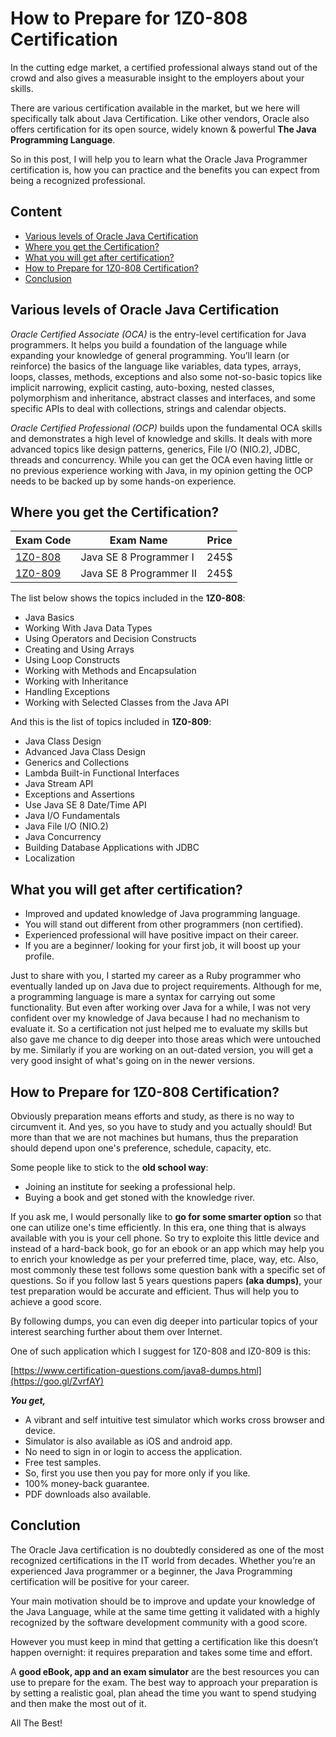 # How to Prepare for 1Z0-808 Certification
In the cutting edge market, a certified professional always stand out of the crowd and also gives a measurable insight to the employers about your skills.

There are various certification available in the market, but we here will specifically talk about Java Certification.
Like other vendors, Oracle also offers certification for its open source, widely known & powerful **The Java Programming Language**.

So in this post, I will help you to learn what the Oracle Java Programmer certification is, how you can practice and the benefits you can expect from being a recognized professional.

## Content
- [Various levels of Oracle Java Certification](https://github.com/vinaypoddar1/advantages-of-java-certification#various-levels-of-oracle-java-certification)
- [Where you get the Certification?](https://github.com/vinaypoddar1/advantages-of-java-certification#where-you-get-the-certification)
- [What you will get after certification?](https://github.com/vinaypoddar1/advantages-of-java-certification#what-you-will-get-after-certification)
- [How to Prepare for 1Z0-808 Certification?](https://github.com/vinaypoddar1/how-to-prepare-for-1Z0-808-certification#how-to-prepare-for-1z0-808-certification-1)
- [Conclusion](https://github.com/vinaypoddar1/advantages-of-java-certification#conclution)

## Various levels of Oracle Java Certification
*Oracle Certified Associate (OCA)* is the entry-level certification for Java programmers. It helps you build a foundation of the language while expanding your knowledge of general programming. You’ll learn (or reinforce) the basics of the language like variables, data types, arrays, loops, classes, methods, exceptions and also some not-so-basic topics like implicit narrowing, explicit casting, auto-boxing, nested classes, polymorphism and inheritance, abstract classes and interfaces, and some specific APIs to deal with collections, strings and calendar objects.

*Oracle Certified Professional (OCP)* builds upon the fundamental OCA skills and demonstrates a high level of knowledge and skills. It deals with more advanced topics like design patterns, generics, File I/O (NIO.2), JDBC, threads and concurrency. While you can get the OCA even having little or no previous experience working with Java, in my opinion getting the OCP needs to be backed up by some hands-on experience.

## Where you get the Certification?
| Exam Code | Exam Name | Price |
| --- | --- | --- |
| [1Z0-808](https://education.oracle.com/product/pexam_1Z0-808) | Java SE 8 Programmer I | 245$ |
| [1Z0-809](https://education.oracle.com/product/pexam_1Z0-809) | Java SE 8 Programmer II | 245$ |

The list below shows the topics included in the __1Z0-808__:

- Java Basics
- Working With Java Data Types
- Using Operators and Decision Constructs
- Creating and Using Arrays
- Using Loop Constructs
- Working with Methods and Encapsulation
- Working with Inheritance
- Handling Exceptions
- Working with Selected Classes from the Java API

And this is the list of topics included in __1Z0-809__:

- Java Class Design
- Advanced Java Class Design
- Generics and Collections
- Lambda Built-in Functional Interfaces
- Java Stream API
- Exceptions and Assertions
- Use Java SE 8 Date/Time API
- Java I/O Fundamentals
- Java File I/O (NIO.2)
- Java Concurrency
- Building Database Applications with JDBC
- Localization

## What you will get after certification?
- Improved and updated knowledge of Java programming language.
- You will stand out different from other programmers (non certified).
- Experienced professional will have positive impact on their career.
- If you are a beginner/ looking for your first job, it will boost up your profile.

Just to share with you, I started my career as a Ruby programmer who eventually landed up on Java due to project requirements. Although for me, a programming language is mare a syntax for carrying out some functionality. But even after working over Java for a while, I was not very confident over my knowledge of Java because I had no mechanism to evaluate it. So a certification not just helped me to evaluate my skills but also gave me chance to dig deeper into those areas which were untouched by me. Similarly if you are working on an out-dated version, you will get a very good insight of what's going on in the newer versions.

## How to Prepare for 1Z0-808 Certification?
Obviously preparation means efforts and study, as there is no way to circumvent it. And yes, so you have to study and you actually should!
But more than that we are not machines but humans, thus the preparation should depend upon one's preference, schedule, capacity, etc.

Some people like to stick to the **old school way**:
 - Joining an institute for seeking a professional help.
 - Buying a book and get stoned with the knowledge river.

If you ask me, I would personally like to **go for some smarter option** so that one can utilize one's time efficiently.
In this era, one thing that is always available with you is your cell phone. So try to exploite this little device and instead of a hard-back book, go for an ebook or an app which may help you to enrich your knowledge as per your preferred time, place, way, etc.
Also, most commonly these test follows some question bank with a specific set of questions. So if you follow last 5 years questions papers **(aka dumps)**, your test preparation would be accurate and efficient. Thus will help you to achieve a good score.

By following dumps, you can even dig deeper into particular topics of your interest searching further about them over Internet.

One of such application which I suggest for 1Z0-808 and IZ0-809 is this:

[https://www.certification-questions.com/java8-dumps.html](https://goo.gl/ZvrfAY)

***You get,***
- A vibrant and self intuitive test simulator  which works cross browser and device.
- Simulator is also available as iOS and android app.
- No need to sign in or login to access the application.
- Free test samples.
- So, first you use then you pay for more only if you like.
- 100% money-back guarantee.
- PDF downloads also available.

## Conclution
The Oracle Java certification is no doubtedly considered as one of the most recognized certifications in the IT world from decades.
Whether you’re an experienced Java programmer or a beginner, the Java Programming certification will be positive for your career.

Your main motivation should be to improve and update your knowledge of the Java Language, while at the same time getting it validated with a highly recognized by the software development community with a good score.

However you must keep in mind that getting a certification like this doesn’t happen overnight: it requires preparation and takes some time and effort.

A **good eBook, app and an exam simulator** are the best resources you can use to prepare for the exam. The best way to approach your preparation is by setting a realistic goal, plan ahead the time you want to spend studying and then make the most out of it.

All The Best!
